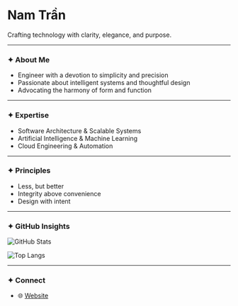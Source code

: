 # Nam Trần  

Crafting technology with clarity, elegance, and purpose.  

---

### ✦ About Me
- Engineer with a devotion to simplicity and precision  
- Passionate about intelligent systems and thoughtful design  
- Advocating the harmony of form and function  

---

### ✦ Expertise
- Software Architecture & Scalable Systems  
- Artificial Intelligence & Machine Learning  
- Cloud Engineering & Automation  

---

### ✦ Principles
- Less, but better  
- Integrity above convenience  
- Design with intent  

---

### ✦ GitHub Insights
![GitHub Stats](https://github-readme-stats.vercel.app/api?username=namtran592005&show_icons=false&hide_border=true&hide_title=true&count_private=true&theme=transparent)  

![Top Langs](https://github-readme-stats.vercel.app/api/top-langs/?username=namtran592005&layout=compact&hide_border=true&theme=transparent)  

---

### ✦ Connect
- 🌐 [Website](https://tranvohoangnam.id.vn)   
